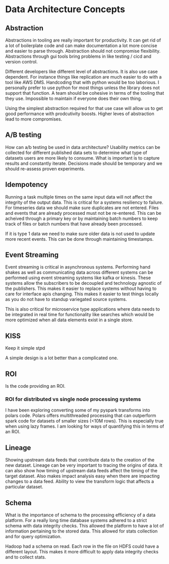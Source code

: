 # Data Architecture Concepts

## Abstraction

Abstractions in tooling are really important for productivity. It can get rid of a lot of boilerplate code and can make documentation a lot more concise and easier to parse through. Abstraction should not compromise flexibility. Abstractions through gui tools bring problems in like testing / cicd and version control.

Different developers like different level of abstractions. It is also use case dependent. For instance things like replication are much easier to do with a tool like AWS DMS. Handcoding that with python would be too laborious. I personally prefer to use python for most things unless the library does not support that function. A team should be cohesive in terms of the tooling that they use. Impossible to maintain if everyone does their own thing.

Using the simplest abstraction required for that use case will allow us to get good performance with prodcutivity boosts. Higher leves of abstraction lead to more compromises.

## A/B testing

How can a/b testing be used in data architecture? Usability metrics can be collected for different published data sets to determine what type of datasets users are more likely to consume. What is important is to capture results and constantly iterate. Decisions made should be temporary and we should re-assess proven experiments.

## Idempotency

Running a task multiple times on the same input data will not affect the integrity of the output data. This is critical for a systems resiliency to failure. For timeseries data we should make sure duplicates are not entered. Files and events that are already processed must not be re-entered. This can be acheived through a primary key or by maintaining batch numbers to keep track of files or batch numbers that have already been processed. 

If it is type 1 data we need to make sure older data is not used to update more recent events. This can be done through maintaining timestamps.

## Event Streaming

Event streaming is critical in asynchronous systems. Performing hand shakes as well as communicating data across different systems can be performed using event streaming systems like kafka or kinesis. These systems allow the subscribers to be decoupled and technology agnostic of the publishers. This makes it easier to replace systems without having to care for interface apis changing. This makes it easier to test things locally as you do not have to standup variegated source systems.

This is also critical for microservice type applications where data needs to be integrated in real time for functionality like searches which would be more optimized when all data elements exist in a single store.

## KISS

Keep it simple st*p*d

A simple design is a lot better than a complicated one.

## ROI

Is the code providing an ROI.

### ROI for distributed vs single node processing systems

I have been exploring converting some of my pyspark transforms into polars code. Polars offers multithreaded processing that can outperform spark code for datasets of smaller sizes (<10M rows). This is especially true when using lazy frames. I am looking for ways of quantifying this in terms of an ROI.

## Lineage

Showing upstream data feeds that contribute data to the creation of the new dataset. Lineage can be very important to tracing the origins of data. It can also show how timing of upstream data feeds affect the timing of the target dataset. Also makes impact analysis easy when there are impacting changes to a data feed. Ability to view the transform logic that affects a particular dataset.

## Schema

What is the importance of schema to the processing efficiency of a data platform. For a really long time database systems adhered to a strict schema with data integrity checks. This allowed the platform to have a lot of information pertaining to the stored data. This allowed for stats collection and for query optimization.

Hadoop had a schema on read. Each row in the file on HDFS could have a different layout. This makes it more difficult to apply data integrity checks and to collect stats. 
